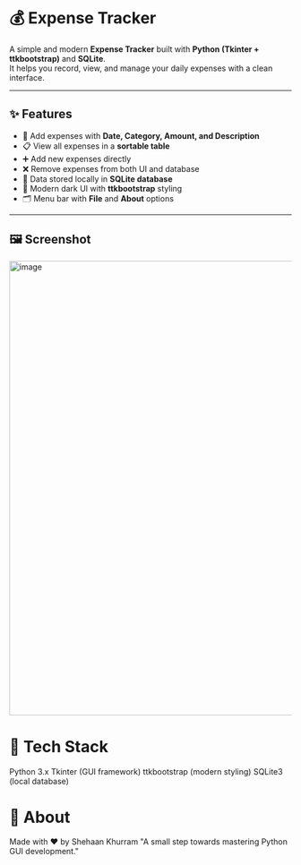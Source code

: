 # 💰 Expense Tracker  

A simple and modern **Expense Tracker** built with **Python (Tkinter + ttkbootstrap)** and **SQLite**.  
It helps you record, view, and manage your daily expenses with a clean interface.  

---

## ✨ Features  
- 📅 Add expenses with **Date, Category, Amount, and Description**  
- 📋 View all expenses in a **sortable table**  
- ➕ Add new expenses directly  
- ❌ Remove expenses from both UI and database  
- 💾 Data stored locally in **SQLite database**  
- 🎨 Modern dark UI with **ttkbootstrap** styling  
- 🗂 Menu bar with **File** and **About** options  

---

## 🖼️ Screenshot  
<img width="1483" height="812" alt="image" src="https://github.com/user-attachments/assets/2d185565-b350-4ba5-a23b-ac0d15ac1a87" />


# 📌 Tech Stack
Python 3.x
Tkinter (GUI framework)
ttkbootstrap (modern styling)
SQLite3 (local database)

# 🙌 About
Made with ❤️ by Shehaan Khurram
"A small step towards mastering Python GUI development."
